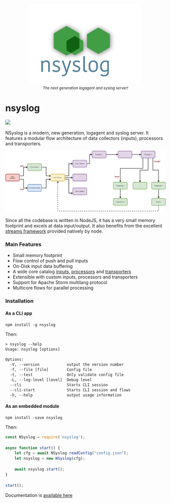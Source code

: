 <p align="center">
	<img src="doc/assets/logo-nsyslog-tr.png" alt="Logo" height="250px" style="display:block">
	<i><sub>The next generation logagent and syslog server!</sub></i>
</p>

# nsyslog
<p><a href="https://www.code-inspector.com/public/project/2177/nsyslog/dashboard"><img src="https://www.code-inspector.com/project/2177/score/svg"/></a></p>
NSyslog is a modern, new generation, logagent and syslog server. It features a modular flow architecture of data collectors (inputs), processors and transporters.

![Architecture](doc/assets/nsyslog.png)

Since all the codebase is written in NodeJS, it has a very small memory footprint and excels at data input/output. It also benefits from the excellent [streams framework](https://nodejs.org/api/stream.html) provided natively by node.

### Main Features
* Small memory footprint
* Flow control of push and pull inputs
* On-Disk input data buffering
* A wide core catalog [inputs](doc/inputs/index.md), [processors](doc/processors/index.md) and [transporters](doc/transporters/index.md)
* Extensible with custom inputs, processors and transporters
* Support for Apache Storm multilang protocol
* Multicore flows for parallel processing

### Installation
#### As a CLI app
```
npm install -g nsyslog
```

Then:
```shell
> nsyslog --help
Usage: nsyslog [options]

Options:
  -V, --version            output the version number
  -f, --file [file]        Config file
  -t, --test               Only validate config file
  -L, --log-level [level]  Debug level
  --cli                    Starts CLI session
  --cli-start              Starts CLI session and flows
  -h, --help               output usage information
```

#### As an embedded module
```
npm install -save nsyslog
```

Then:
```javascript
const NSyslog = require('nsyslog');

async function start() {
	let cfg = await NSyslog.readConfig("config.json");
	let nsyslog = new NSyslog(cfg);

	await nsyslog.start();
}

start();
```

Documentation is [available here](doc/README.md)
